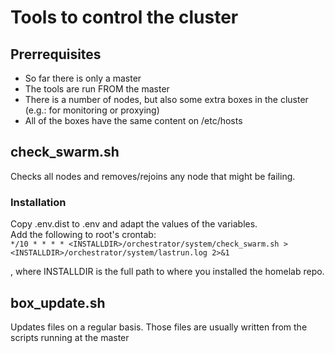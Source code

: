 # Tools to control the cluster

## Prerrequisites
- So far there is only a master
- The tools are run FROM the master
- There is a number of nodes, but also some extra boxes in the cluster (e.g.: for monitoring or proxying)
- All of the boxes have the same content on /etc/hosts

## check_swarm.sh

Checks all nodes and removes/rejoins any node that might be failing.  

### Installation
Copy .env.dist to .env and adapt the values of the variables.  
Add the following to root's crontab:  
```*/10 * * * * <INSTALLDIR>/orchestrator/system/check_swarm.sh > <INSTALLDIR>/orchestrator/system/lastrun.log 2>&1```  
  
, where INSTALLDIR is the full path to where you installed the homelab repo.


## box_update.sh

Updates files on a regular basis. Those files are usually written from the scripts running at the master
